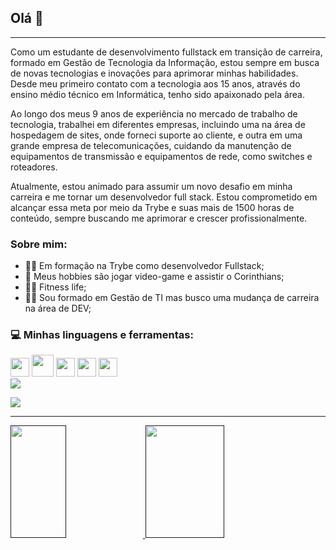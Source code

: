 
## Olá 🖖

-------------------------------------------------------------------------------------------------------------

  <p> Como um estudante de desenvolvimento fullstack em transição de carreira, formado em Gestão de Tecnologia da Informação, estou sempre em busca de novas tecnologias e inovações para aprimorar minhas habilidades. Desde meu primeiro contato com a tecnologia aos 15 anos, através do ensino médio técnico em Informática, tenho sido apaixonado pela área.</p>
  
  <p> Ao longo dos meus 9 anos de experiência no mercado de trabalho de tecnologia, trabalhei em diferentes empresas, incluindo uma na área de hospedagem de sites, onde forneci suporte ao cliente, e outra em uma grande empresa de telecomunicações, cuidando da manutenção de equipamentos de transmissão e equipamentos de rede, como switches e roteadores.</p>
  
  <p>Atualmente, estou animado para assumir um novo desafio em minha carreira e me tornar um desenvolvedor full stack. Estou comprometido em alcançar essa meta por meio da Trybe e suas mais de 1500 horas de conteúdo, sempre buscando me aprimorar e crescer profissionalmente.</p>
  
### Sobre mim:
<ul>
  <li>👨‍💻 Em formação na Trybe como desenvolvedor Fullstack;</li>
  <li>🦅 Meus hobbies são jogar video-game e assistir o Corinthians;</li>
  <li>🏋️‍♂️ Fitness life;</li>
  <li>👨‍🎓 Sou formado em Gestão de TI mas busco uma mudança de carreira na área de DEV;</li>
 </ul>
 

  ### 💻 Minhas linguagens e ferramentas:
  <div style="display: inline_block">
  <img height="30cm" src="https://cdn.jsdelivr.net/gh/devicons/devicon/icons/css3/css3-original.svg" />
  <img height="35cm" src="https://cdn.jsdelivr.net/gh/devicons/devicon/icons/html5/html5-original-wordmark.svg" />
  <img height="30cm" src="https://cdn.jsdelivr.net/gh/devicons/devicon/icons/javascript/javascript-plain.svg" />
  <img height="30cm" src="https://cdn.jsdelivr.net/gh/devicons/devicon/icons/github/github-original-wordmark.svg" />
  <img height="30cm" src="https://cdn.jsdelivr.net/gh/devicons/devicon/icons/git/git-plain-wordmark.svg" />
  </div>
  
  <div>
  <a href="https://www.linkedin.com/in/severino-vin%C3%ADcius-sales-907762261/" target="_blanck">  <img src="https://img.shields.io/badge/LinkedIn-0077B5?style=for-the-badge&logo=linkedin&logoColor=white" target="_blanck"/> </a>
  
   <a href="mailto:severino.sales95@gmail.com" target="_blanck"> <img src="https://img.shields.io/badge/Gmail-D14836?style=for-the-badge&logo=gmail&logoColor=white"/> </a>
  
  </div>
   
-------------------------------------------------------------------------------------------------------------------------------------
  
<div>
<a href=""> <img width="42%" height="180cm" src="https://github-readme-stats-sigma-five.vercel.app/api?username=severino-vinicius&show_icons=true&theme=synthwave"/> </a> 
<a href=""> <img width="50%" height="180cm" src="https://github-readme-stats-sigma-five.vercel.app/api/top-langs/?username=severino-vinicius&show_icons=true&theme=synthwave"/> </a> 
</div>

<!--
**severino-vinicius/severino-vinicius** is a ✨ _special_ ✨ repository because its `README.md` (this file) appears on your GitHub profile.

Here are some ideas to get you started:

- 🔭 I’m currently working on ...
- 🌱 I’m currently learning ...
- 👯 I’m looking to collaborate on ...
- 🤔 I’m looking for help with ...
- 💬 Ask me about ...
- 📫 How to reach me: ...
- 😄 Pronouns: ...
- ⚡ Fun fact: ...
-->
